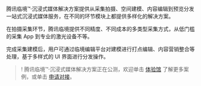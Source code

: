 腾讯临境™·沉浸式媒体解决方案提供从采集拍摄、空间建模、内容编辑到预览分发一站式沉浸式媒体服务，在不同的环节模块上都提供多样化的解决方案。

在拍摄采集环节，腾讯临境提供不同精度、不同成本的多类型采集方式，从低门槛的采集 App 到专业的激光设备不等。

完成采集建模后，用户可通过临境编辑平台对建模进行打点编辑、内容营销整合等处理，基于多样式的 UI 界面进行分发操作。

> ! 腾讯临境™·沉浸式媒体解决方案正在公测，欢迎单击 [体验馆](https://cvr.tencentcs.com/vr-list/index.html) 了解更多案例，或单击 [申请对接](https://cloud.tencent.com/apply/p/m233k74eoc)。
